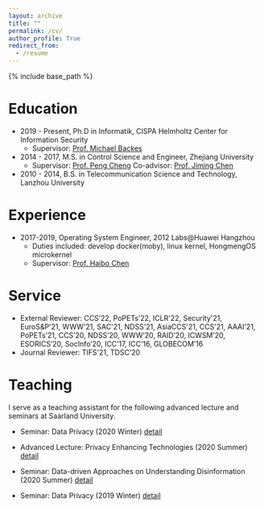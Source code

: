 ```yaml
---
layout: archive
title: ""
permalink: /cv/
author_profile: True
redirect_from:
  - /resume
---
```


{% include base_path %}

Education
======
* 2019 - Present, Ph.D in Informatik, CISPA Helmholtz Center for Information Security
  * Supervisor: [Prof. Michael Backes](https://cispa.saarland/people/backes/)
* 2014 - 2017, M.S. in Control Science and Engineer, Zhejiang University
  * Supervisor: [Prof. Peng Cheng](https://person.zju.edu.cn/cp) Co-advisor: [Prof. Jiming Chen](https://person.zju.edu.cn/en/jmchen)
* 2010 - 2014, B.S. in Telecommunication Science and Technology, Lanzhou University

Experience
======
* 2017-2019, Operating System Engineer, 2012 Labs@Huawei Hangzhou
  * Duties included: develop docker(moby), linux kernel, HongmengOS microkernel
  * Supervisor: [Prof. Haibo Chen](https://ipads.se.sjtu.edu.cn/pub/members/haibo_chen)

Service
======
* External Reviewer: CCS’22, PoPETs’22, ICLR'22, Security'21, EuroS&P'21, WWW'21, SAC'21, NDSS'21, AsiaCCS'21, CCS'21, AAAI'21, PoPETs’21, CCS’20, NDSS’20, WWW’20, RAID’20, ICWSM’20, ESORICS’20, SocInfo’20, ICC’17, ICC’16, GLOBECOM’16
* Journal Reviewer: TIFS'21, TDSC’20

Teaching
==
I serve as a teaching assistant for the following advanced lecture and seminars at Saarland University.

* Seminar: Data Privacy (2020 Winter) [detail](https://cms.cispa.saarland/dp2021/)

* Advanced Lecture: Privacy Enhancing Technologies (2020 Summer) [detail](https://cms.cispa.saarland/pets2020/)

* Seminar: Data-driven Approaches on Understanding Disinformation (2020 Summer) [detail](https://cms.cispa.saarland/daud2020/)

* Seminar: Data Privacy (2019 Winter) [detail](https://cms.cispa.saarland/dp2019/)

<!-- Skills
======
* Programming Language
  * Python
  * C/C++
  * Shell
  * Go
  * Java
  * Markdown
  * Latex
* Tools
  * Git
  * Docker
* DevOps
  * Jenkins CI
  * Test Automation
* Linux Kernel
* Data Mining
* Patent Writing -->

<!-- 
Publications
======
  <ul>{% for post in site.publications %}
    {% include archive-single-cv.html %}
  {% endfor %}</ul>
  
Talks
======
  <ul>{% for post in site.talks %}
    {% include archive-single-talk-cv.html %}
  {% endfor %}</ul>
  
Teaching
======
  <ul>{% for post in site.teaching %}
    {% include archive-single-cv.html %}
  {% endfor %}</ul>
  
Service and leadership
======
* Currently signed in to 43 different slack teams
 -->
